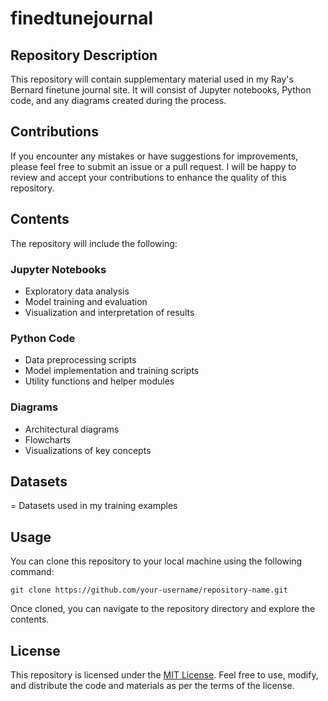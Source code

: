 # finedtunejournal

## Repository Description

This repository will contain supplementary material used in my Ray's Bernard finetune journal site. It will consist of Jupyter notebooks, Python code, and any diagrams created during the process.

## Contributions

If you encounter any mistakes or have suggestions for improvements, please feel free to submit an issue or a pull request. I will be happy to review and accept your contributions to enhance the quality of this repository.

## Contents

The repository will include the following:

### Jupyter Notebooks

- Exploratory data analysis
- Model training and evaluation
- Visualization and interpretation of results

### Python Code

- Data preprocessing scripts
- Model implementation and training scripts
- Utility functions and helper modules

### Diagrams

- Architectural diagrams
- Flowcharts
- Visualizations of key concepts

## Datasets
= Datasets used in my training examples

## Usage

You can clone this repository to your local machine using the following command:

```
git clone https://github.com/your-username/repository-name.git
```

Once cloned, you can navigate to the repository directory and explore the contents.

## License

This repository is licensed under the [MIT License](LICENSE). Feel free to use, modify, and distribute the code and materials as per the terms of the license.